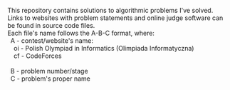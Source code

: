 This repository contains solutions to algorithmic problems I've solved.<br>
Links to websites with problem statements and online judge software can be found in source code files.<br>
Each file's name follows the A-B-C format, where:<br>
&ensp;A - contest/website's name:<br>
&ensp;&ensp;oi - Polish Olympiad in Informatics (Olimpiada Informatyczna)<br>
&ensp;&ensp;cf - CodeForces<br>
&ensp;&ensp;_<to be expanded>_<br>
&ensp;B - problem number/stage<br>
&ensp;C - problem's proper name<br>
